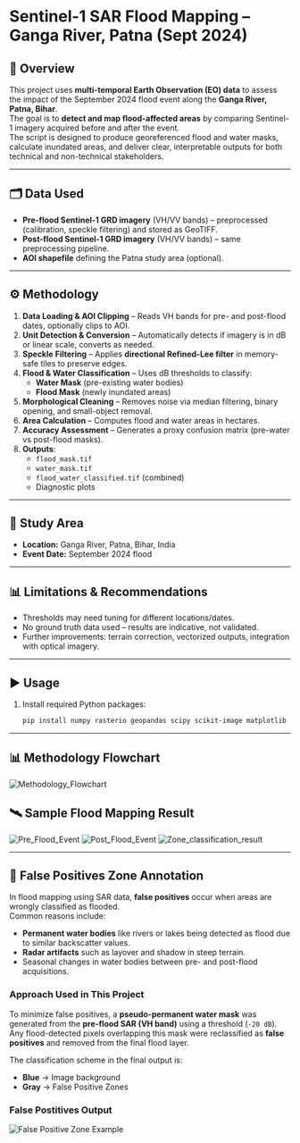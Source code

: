 # Sentinel-1 SAR Flood Mapping – Ganga River, Patna (Sept 2024)

## 📌 Overview
This project uses **multi-temporal Earth Observation (EO) data** to assess the impact of the September 2024 flood event along the **Ganga River, Patna, Bihar**.  
The goal is to **detect and map flood-affected areas** by comparing Sentinel-1 imagery acquired before and after the event.  
The script is designed to produce georeferenced flood and water masks, calculate inundated areas, and deliver clear, interpretable outputs for both technical and non-technical stakeholders.

---

## 🗂 Data Used
- **Pre-flood Sentinel-1 GRD imagery** (VH/VV bands) – preprocessed (calibration, speckle filtering) and stored as GeoTIFF.  
- **Post-flood Sentinel-1 GRD imagery** (VH/VV bands) – same preprocessing pipeline.  
- **AOI shapefile** defining the Patna study area (optional).  

---

## ⚙️ Methodology
1. **Data Loading & AOI Clipping** – Reads VH bands for pre- and post-flood dates, optionally clips to AOI.  
2. **Unit Detection & Conversion** – Automatically detects if imagery is in dB or linear scale, converts as needed.  
3. **Speckle Filtering** – Applies **directional Refined-Lee filter** in memory-safe tiles to preserve edges.  
4. **Flood & Water Classification** – Uses dB thresholds to classify:
   - **Water Mask** (pre-existing water bodies)  
   - **Flood Mask** (newly inundated areas)  
5. **Morphological Cleaning** – Removes noise via median filtering, binary opening, and small-object removal.  
6. **Area Calculation** – Computes flood and water areas in hectares.  
7. **Accuracy Assessment** – Generates a proxy confusion matrix (pre-water vs post-flood masks).  
8. **Outputs**:
   - `flood_mask.tif`
   - `water_mask.tif`
   - `flood_water_classified.tif` (combined)
   - Diagnostic plots

---

## 📍 Study Area
- **Location:** Ganga River, Patna, Bihar, India  
- **Event Date:** September 2024 flood

---

## 📊 Limitations & Recommendations
- Thresholds may need tuning for different locations/dates.
- No ground truth data used – results are indicative, not validated.
- Further improvements: terrain correction, vectorized outputs, integration with optical imagery.

---

## ▶️ Usage
1. Install required Python packages:
   ```bash
   pip install numpy rasterio geopandas scipy scikit-image matplotlib scikit-learn

---

## 📊 Methodology Flowchart
![Methodology_Flowchart]("image/Methodology_flowchart.png")

## 🛰️ Sample Flood Mapping Result
![Pre_Flood_Event](images/Pre_flood_event.png)
![Post_Flood_Event](images/Post_flood_event.png)
![Zone_classification_result](images/Zone_classification.png)

---

## 🚫 False Positives Zone Annotation

In flood mapping using SAR data, **false positives** occur when areas are wrongly classified as flooded.  
Common reasons include:

- **Permanent water bodies** like rivers or lakes being detected as flood due to similar backscatter values.
- **Radar artifacts** such as layover and shadow in steep terrain.
- Seasonal changes in water bodies between pre- and post-flood acquisitions.

### Approach Used in This Project
To minimize false positives, a **pseudo-permanent water mask** was generated from the **pre-flood SAR (VH band)** using a threshold (`-20 dB`).  
Any flood-detected pixels overlapping this mask were reclassified as **false positives** and removed from the final flood layer.

The classification scheme in the final output is: 
- **Blue** → Image background  
- **Gray** → False Positive Zones

### False Postitives Output
![False Positive Zone Example](images/False_positives_Annotation.png)


